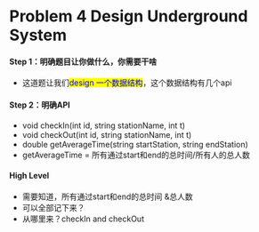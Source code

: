 # Problem 4 Design Underground System

#### Step 1：明确题目让你做什么，你需要干啥

* 这道题让我们<mark style="color:blue;">design 一个数据结构</mark>，这个数据结构有几个api



#### Step 2：明确API

* void checkIn(int id, string stationName, int t)
* void checkOut(int id, string stationName, int t)
* double getAverageTime(string startStation, string endStation)
* getAverageTime = 所有通过start和end的总时间/所有人的总人数



#### High Level

* 需要知道，所有通过start和end的总时间 &总人数
* 可以全部记下来？&#x20;
* 从哪里来？checkIn and checkOut

